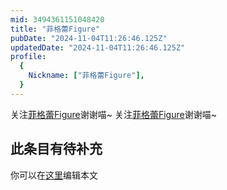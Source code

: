```yaml
---
mid: 3494361151048420
title: "菲格蕾Figure"
pubDate: "2024-11-04T11:26:46.125Z"
updatedDate: "2024-11-04T11:26:46.125Z"
profile:
  {
    Nickname: ["菲格蕾Figure"],
  }
---
```


关注[菲格蕾Figure](https://space.bilibili.com/3494361151048420)谢谢喵~ 关注[菲格蕾Figure](https://space.bilibili.com/3494361151048420)谢谢喵~

## 此条目有待补充
你可以在[这里](https://github.com/Yuhanawa/VTuber.ICU-Content/edit/master/v/菲格蕾Figure/index.md)编辑本文
